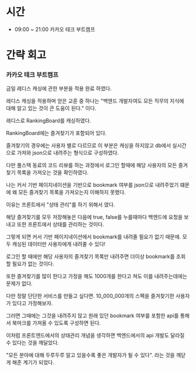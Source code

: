 # 시간
- 09:00 ~ 21:00 카카오 테크 부트캠프

# 간략 회고

### 카카오 테크 부트캠프

금일 레디스 캐싱에 관한 부분을 적용 완료 하였다.

레디스 캐싱을 적용하며 얻은 교훈 중 하나는 "백엔드 개발자여도 모든 직무의 지식에 대해 알고 있는 것이 큰 도움이 된다." 이다.

레디스로 RankingBoard를 캐싱하였다.

RankingBoard에는 즐겨찾기가 포함되어 있다.

즐겨찾기의 경우에는 사용자 별로 다르므로 이 부분은 캐싱을 하지않고 db에서 실시간으로 가져와 json으로 내려주는 형식으로 구성하였다.

다만 풀스택 동료의 코드 리뷰를 하는 과정에서 로그인 할때에 해당 사용자의 모든 즐겨찾기 목록을 가져오는 것을 확인하였다.

나는 커서 기반 페이지네이션을 기반으로 bookmark 여부를 json으로 내려주었기 떄문에 왜 모든 즐겨찾기 목록을 가져오는지 이해하지 못했다.

이유는 프론트에서 "상태 관리"를 하기 위해서 였다.

해당 즐겨찾기를 모두 저장해놓은 다음에 true, false를 누를때마다 백엔드에 요청을 보내고 또한 프론트에서 상태를 관리하는 것이다.

그렇게 되면 커서 기반 페이지네이션에서 bookmark를 내려줄 필요가 없기 때문에. 모두 캐싱된 데이터만 사용자에게 내려줄 수 있다!

로그인 할 때에만 해당 사용자의 즐겨찾기 목록만 내려주면 더이상 bookmark를 조회할 필요가 없는 것이다.

또한 즐겨찾기를 많이 한다고 가정을 해도 1000개를 한다고 쳐도 이를 내려주는데에는 문제가 없다.

다만 정말 단단한 서비스를 만들고 싶다면. 10_000_000개의 스펙을 즐겨찾기한 사용자가 있다고 가정해보자.

그러면 그때에는 그것을 내려주지 않고 원래 있던 bookmark 여부를 포함한 api를 통해서 북마크를 가져올 수 있도록 구성하면 된다.

이처럼 프론트엔드에서의 상태관리 개념을 생각하면 백엔드에서의 api 개발도 달라질 수 있다는 것을 깨달았다.

"모든 분야에 대해 두루두루 알고 있을수록 좋은 개발자가 될 수 있다". 라는 것을 깨닫게 해준 계기가 되었다.
